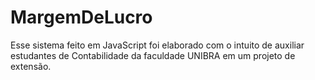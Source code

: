 # MargemDeLucro
Esse sistema feito em JavaScript foi elaborado com o intuito de auxiliar estudantes de Contabilidade da faculdade UNIBRA em um projeto de extensão. 

